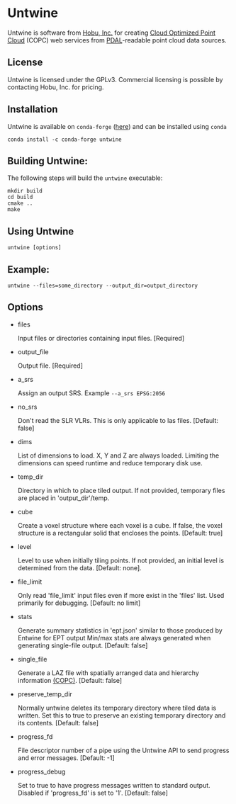 # Untwine

Untwine is software from [Hobu, Inc.](https://hobu.co) for creating [Cloud Optimized Point Cloud](https://copc.io/) (COPC) web services from [PDAL](https://pdal.io)-readable point cloud data sources.


License
-------

Untwine is licensed under the GPLv3. Commercial licensing is possible by contacting
Hobu, Inc. for pricing.

Installation
------------

Untwine is available on `conda-forge` ([here](https://anaconda.org/conda-forge/untwine)) and can be installed using `conda`

```
conda install -c conda-forge untwine
```


Building Untwine:
-----------------

The following steps will build the `untwine` executable:
```
mkdir build
cd build
cmake ..
make
```

Using Untwine
-------------

```
untwine [options]
```

Example:
--------

```
untwine --files=some_directory --output_dir=output_directory
```

Options
-------

- files

  Input files or directories containing input files. [Required]

- output_file

  Output file. [Required]

- a_srs

  Assign an output SRS. Example `--a_srs EPSG:2056`

- no_srs

  Don't read the SLR VLRs. This is only applicable to las files. [Default: false]

- dims

  List of dimensions to load. X, Y and Z are always loaded. Limiting the dimensions can
  speed runtime and reduce temporary disk use.

- temp_dir

  Directory in which to place tiled output. If not provided, temporary files are placed
  in 'output_dir'/temp.

- cube

  Create a voxel structure where each voxel is a cube. If false, the voxel structure is
  a rectangular solid that encloses the points. [Default: true]

- level

  Level to use when initially tiling points.  If not provided, an initial level is
  determined from the data. [Default: none].

- file_limit

  Only read 'file_limit' input files even if more exist in the 'files' list. Used primarily
  for debugging. [Default: no limit]

- stats

  Generate summary statistics in 'ept.json' similar to those produced by Entwine for EPT output
  Min/max stats are always generated when generating single-file output.
  [Default: false]

- single_file

  Generate a LAZ file with spatially arranged data and hierarchy information
  [(COPC)](https://github.com/copcio/copcio.github.io). [Default: false]

- preserve_temp_dir

  Normally untwine deletes its temporary directory where tiled data is written.  Set this
  to true to preserve an existing temporary directory and its contents. [Default: false]

- progress_fd

  File descriptor number of a pipe using the Untwine API to send progress and error messages.
  [Default: -1]

- progress_debug

  Set to true to have progress messages written to standard output. Disabled if 'progress_fd'
  is set to '1'. [Default: false]

